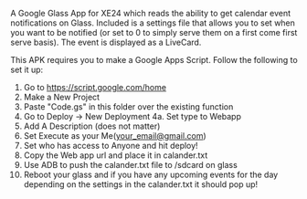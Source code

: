 A Google Glass App for XE24 which reads the ability to get calendar event notifications on Glass. Included is a settings file that allows you to set when you want to be notified (or set to 0 to simply serve them on a first come first serve basis). The event is displayed as a LiveCard. 


This APK requires you to make a Google Apps Script. Follow the following to set it up:
1. Go to https://script.google.com/home
2. Make a New Project
3. Paste "Code.gs" in this folder over the existing function
4. Go to Deploy -> New Deployment
    4a. Set type to Webapp
5. Add A Description (does not matter)
6. Set Execute as your Me(your_email@gmail.com)
7. Set who has access to Anyone and hit deploy!
8. Copy the Web app url and place it in calander.txt
9. Use ADB to push the calander.txt file to /sdcard on glass
10. Reboot your glass and if you have any upcoming events for the day depending on the settings in the calander.txt it should
pop up!
